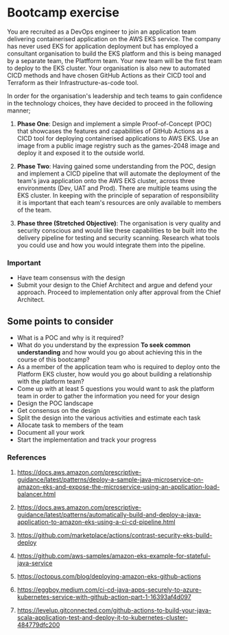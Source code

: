 # Bootcamp exercise

You are recruited as a DevOps engineer to join an application team delivering containerised application on the AWS EKS service. The company has never used EKS for application deployment but has employed a consultant organisation to build the EKS platform and this is being managed by a separate team, the Platfform team. Your new team will be the first team to deploy to the EKS cluster. Your organisation is also new to automated CICD
methods and have chosen GitHub Actions as their CICD tool and Terraform as their Infrastructure-as-code tool.

In order for the organisation's leadership and tech teams to gain confidence in the technology choices, they have decided to 
proceed in the following manner;

1) <b>Phase One</b>: Design and implement a simple Proof-of-Concept (POC) that showcases the features and capabilities of GitHub Actions as a CICD tool for deploying containerised applications to AWS EKS. Use an image from a public image registry such as the games-2048 image and deploy it and exposed it to the outside world.

2) <b>Phase Two</b>: Having gained some understanding from the POC, design and implement a CICD pipeline that will automate the deployment of the team's java application onto the AWS EKS cluster, across three environments (Dev, UAT and Prod). There are multiple teams using the EKS cluster. In keeping with the principle of separation of responsibility it is important that each team's resources are only available to members of the team.

3) <b>Phase three (Stretched Objective)</b>: The organisation is very quality and security conscious and would like these capabilities to be built into the delivery pipeline for testing and security scanning. Research what tools you could use and how you would integrate them into the pipeline.


### Important 

* Have team consensus with the design
* Submit your design to the Chief Architect and argue and defend your approach. Proceed to implementation only after approval from the Chief Architect.


## Some points to consider

* What is a POC and why is it required?
* What do you understand by the expression <b> To seek common understanding</b> and how would you go about achieving this in the course of this bootcamp?
* As a member of the application team who is required to deploy onto the Platform EKS cluster, how would you go about building a relationship with the platform team?
* Come up with at least 5 questions you would want to ask the platform team in order to gather the information you need for your design
* Design the POC landscape
* Get consensus on the design
* Split the design into the various activities and estimate each task
* Allocate task to members of the team
* Document all your work
* Start the implementation and track your progress


### References

1) https://docs.aws.amazon.com/prescriptive-guidance/latest/patterns/deploy-a-sample-java-microservice-on-amazon-eks-and-expose-the-microservice-using-an-application-load-balancer.html

2) https://docs.aws.amazon.com/prescriptive-guidance/latest/patterns/automatically-build-and-deploy-a-java-application-to-amazon-eks-using-a-ci-cd-pipeline.html

3) https://github.com/marketplace/actions/contrast-security-eks-build-deploy

4) https://github.com/aws-samples/amazon-eks-example-for-stateful-java-service

5) https://octopus.com/blog/deploying-amazon-eks-github-actions

6) https://eggboy.medium.com/ci-cd-java-apps-securely-to-azure-kubernetes-service-with-github-action-part-1-16393af4d097

7) https://levelup.gitconnected.com/github-actions-to-build-your-java-scala-application-test-and-deploy-it-to-kubernetes-cluster-484779dfc200

  
